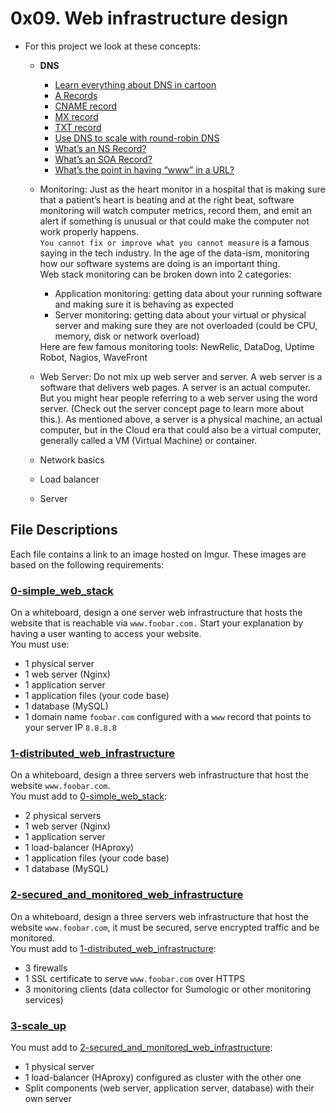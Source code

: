 # 0x09. Web infrastructure design

* For this project we look at these concepts:
	* **DNS** <ul><li>[Learn everything about DNS in cartoon](https://howdns.works/)</li><li>[A Records](https://support.dnsimple.com/articles/a-record/)</li><li>[CNAME record](https://en.wikipedia.org/wiki/CNAME_record)</li><li>[MX record](https://en.wikipedia.org/wiki/MX_record)</li><li>[TXT record](https://en.wikipedia.org/wiki/TXT_record)</li><li>[Use DNS to scale with round-robin DNS](https://www.dnsknowledge.com/whatis/round-robin-dns/)</li><li>[What’s an NS Record?](https://support.dnsimple.com/articles/ns-record/)</li><li>[What’s an SOA Record?](https://support.dnsimple.com/articles/soa-record/)</li><li>[What’s the point in having “www” in a URL?](https://serverfault.com/questions/145777/what-s-the-point-in-having-www-in-a-url)</li></ul>
	* Monitoring: Just as the heart monitor in a hospital that is making sure that a patient’s heart is beating and at the right beat, software monitoring will watch computer metrics, record them, and emit an alert if something is unusual or that could make the computer not work properly happens.<br />
``You cannot fix or improve what you cannot measure`` is a famous saying in the tech industry. In the age of the data-ism, monitoring how our software systems are doing is an important thing.<br /> Web stack monitoring can be broken down into 2 categories:<ul><li>Application monitoring: getting data about your running software and making sure it is behaving as expected</li><li>Server monitoring: getting data about your virtual or physical server and making sure they are not overloaded (could be CPU, memory, disk or network overload)</li></ul>
Here are few famous monitoring tools: NewRelic, DataDog, Uptime Robot, Nagios, WaveFront
	* Web Server: Do not mix up web server and server. A web server is a software that delivers web pages. A server is an actual computer. But you might hear people referring to a web server using the word server. (Check out the server concept page to learn more about this.). As mentioned above, a server is a physical machine, an actual computer, but in the Cloud era that could also be a virtual computer, generally called a VM (Virtual Machine) or container.

	* Network basics
	* Load balancer
	* Server

## File Descriptions
Each file contains a link to an image hosted on Imgur. These images are based on the following requirements: <br />

### [0-simple_web_stack](0-simple_web_stack)
On a whiteboard, design a one server web infrastructure that hosts the website that is reachable via `www.foobar.com.` Start your explanation by having a user wanting to access your website. <br />
You must use:
* 1 physical server
* 1 web server (Nginx)
* 1 application server
* 1 application files (your code base)
* 1 database (MySQL)
* 1 domain name `foobar.com` configured with a `www` record that points to your server IP `8.8.8.8`

### [1-distributed_web_infrastructure](1-distributed_web_infrastructure)
On a whiteboard, design a three servers web infrastructure that host the website `www.foobar.com`. <br />
You must add to [0-simple_web_stack](0-simple_web_stack):
* 2 physical servers
* 1 web server (Nginx)
* 1 application server
* 1 load-balancer (HAproxy)
* 1 application files (your code base)
* 1 database (MySQL)

### [2-secured_and_monitored_web_infrastructure](2-secured_and_monitored_web_infrastructure)
On a whiteboard, design a three servers web infrastructure that host the website `www.foobar.com`, it must be secured, serve encrypted traffic and be monitored. <br />
You must add to [1-distributed_web_infrastructure](1-distributed_web_infrastructure):
* 3 firewalls
* 1 SSL certificate to serve `www.foobar.com` over HTTPS
* 3 monitoring clients (data collector for Sumologic or other monitoring services)

### [3-scale_up](3-scale_up)
You must add to [2-secured_and_monitored_web_infrastructure](2-secured_and_monitored_web_infrastructure):
* 1 physical server
* 1 load-balancer (HAproxy) configured as cluster with the other one
* Split components (web server, application server, database) with their own server
